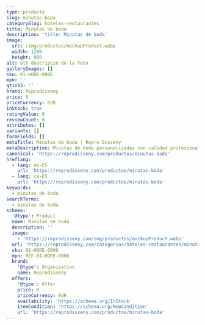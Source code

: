 ```yaml
---
type: producto
slug: minutas-boda
categorySlug: hoteles-restaurantes
title: Minutas de boda
description: 'title: Minutas de boda'
image:
  src: /img/productos/mockupProduct.webp
  width: 1200
  height: 800
alt: alt descripció de la foto
galleryImages: []
sku: 01-HORE-0006
mpn: ''
gtin13: ''
brand: Reprodisseny
price: 0
priceCurrency: EUR
inStock: true
ratingValue: 0
reviewCount: 0
attributes: []
variants: []
formFields: []
metaTitle: Minutas de boda | Repro Disseny
metaDescription: Minutas de boda personalizadas con calidad profesional en Cataluña.
canonical: 'https://reprodisseny.com/productos/minutas-boda'
hreflang:
  - lang: es-ES
    url: 'https://reprodisseny.com/productos/minutas-boda'
  - lang: ca-ES
    url: 'https://reprodisseny.com/productos/minutas-boda'
keywords:
  - minutas de boda
searchTerms:
  - minutas de boda
schema:
  '@type': Product
  name: Minutas de boda
  description: ''
  image:
    - 'https://reprodisseny.com/img/productos/mockupProduct.webp'
  url: 'https://reprodisseny.com/categorias/hoteles-restaurantes/minutas-boda'
  sku: 01-HORE-0006
  mpn: REF-01-HORE-0006
  brand:
    '@type': Organization
    name: Reprodisseny
  offers:
    '@type': Offer
    price: 0
    priceCurrency: EUR
    availability: 'https://schema.org/InStock'
    itemCondition: 'https://schema.org/NewCondition'
    url: 'https://reprodisseny.com/productos/minutas-boda'
---
```


